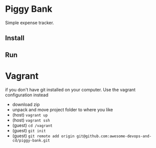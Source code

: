 # Piggy Bank
Simple expense tracker.

## Install

## Run


# Vagrant
if you don't have git installed on your computer. Use the vagrant configuration instead

- download zip
- unpack and move project folder to where you like
- (host) `vagrant up`
- (host) `vagrant ssh`
- (guest) `cd /vagrant`
- (guest) `git init`
- (guest) `git remote add origin git@github.com:awesome-devops-and-cd/piggy-bank.git`
